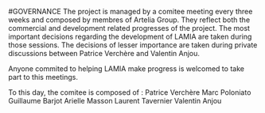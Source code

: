 #GOVERNANCE
The project is managed by a comitee meeting every three weeks and composed by membres of Artelia Group. 
They reflect both the commercial and development related progresses of the project.
The most important decisions regarding the development of LAMIA are taken during those sessions. 
The decisions of lesser importance are taken during private discussions between Patrice Verchère and Valentin Anjou.  

Anyone commited to helping LAMIA make progress is welcomed to take part to this meetings. 

To this day, the comitee is composed of : 
	Patrice Verchère
	Marc Poloniato
	Guillaume Barjot
	Arielle Masson
	Laurent Tavernier
	Valentin Anjou
